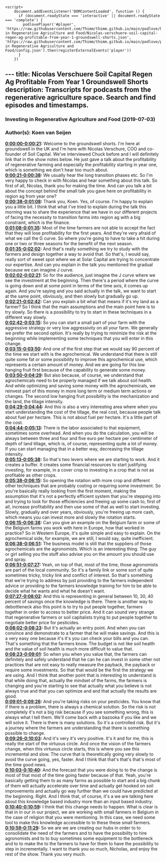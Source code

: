 <script src="https://cdn.podlove.org/web-player/embed.js"></script>
    <script>
        document.addEventListener('DOMContentLoaded', function () {
          if (document.readyState === 'interactive' || document.readyState === 'complete') {
            podlovePlayer('#player', 'https://raw.githubusercontent.com/Thimm/thimm.github.io/main/podlove/https://raw.githubusercontent.com/Thimm/thimm.github.io/main/podlove/podlove/Investing in Regenerative Agriculture and Food/Nicolas-verschuere-soil-capital-regen-ag-profitable-from-year-1-groundswell-shorts.json', 'https://raw.githubusercontent.com/Thimm/thimm.github.io/main/podlove/podlove/Investing in Regenerative Agriculture and Food/config.json').then(registerExternalEvents('player'))
          }
        })
  </script>---
title: Nicolas Verschuere Soil Capital Regen Ag Profitable From Year 1 Groundswell Shorts
description: Transcripts for podcasts from the regenerative agriculture space. Search and find episodes and timestamps.
---

### Investing in Regenerative Agriculture and Food  (2019-07-03)  
### Author(s): Koen van Seijen  

**[0:00:00-0:00:21](https://investinginregenerativeagriculture.com/2019/07/03/nicolas-verschuere-short/#t=0:00:00):**  Welcome to the groundswell shorts. I'm here at groundswell in the UK and I'm here with Nicolas Verschure, COO and co-founder of Soil Capital.  We've interviewed Chuck before and I will definitely link that in the show notes below.  He just gave a talk about the profitability of regenerative farming and especially the profitability starting in year one, which is something we don't hear too much about.  
**[0:00:21-0:00:38](https://investinginregenerativeagriculture.com/2019/07/03/nicolas-verschuere-short/#t=0:00:21):**  We usually hear the long transition phases etc. So I'm very happy to check in with Nicolas and hear something about this talk.  So first of all, Nicolas, thank you for making the time.  And can you talk a bit about the concept behind the small talk you gave here on profitability in region ag from year one?  
**[0:00:38-0:01:08](https://investinginregenerativeagriculture.com/2019/07/03/nicolas-verschuere-short/#t=0:00:38):**  Thank you, Koen. Yes, of course. I'm happy to explain you a little bit.  I think that what I've tried to explain during the talk this morning was to share the experience that we have in our different projects  of facing the necessity to transition farms into region ag with a big constraint, which is the finance.  
**[0:01:08-0:01:35](https://investinginregenerativeagriculture.com/2019/07/03/nicolas-verschuere-short/#t=0:01:08):**  Most of the time farmers are not able to accept the fact that they will lose profitability for the first years.  And they're very afraid of what we call the G curve.  So where you're going to have to take a hit during one or two or three seasons for the benefit of the next season.  
**[0:01:35-0:02:02](https://investinginregenerativeagriculture.com/2019/07/03/nicolas-verschuere-short/#t=0:01:35):**  And that's really something we try to study with the farmers and design together a way to avoid that.  So that's, I would say, really sort of sweet spot where we at Solar Capital are trying to concentrate our expertise.  And can you explain in the talk you mentioned the gradual because we can imagine J curve.  
**[0:02:02-0:02:21](https://investinginregenerativeagriculture.com/2019/07/03/nicolas-verschuere-short/#t=0:02:02):**  So for the audience, just imagine the J curve where we see the investment at the beginning.  Then there's a period where the curve is going down and at some point in terms of the time axis, it comes up again.  And you're saying and you said actually in the talk, we want to start at the same point, obviously, and then slowly but gradually go up.  
**[0:02:21-0:02:42](https://investinginregenerativeagriculture.com/2019/07/03/nicolas-verschuere-short/#t=0:02:21):**  Can you explain a bit what that means if it's my land as a farmer?  So I think that the main assumptions and the main point here is to try slowly.  So there is a possibility to try to start in these techniques in a different way slowly.  
**[0:02:42-0:03:15](https://investinginregenerativeagriculture.com/2019/07/03/nicolas-verschuere-short/#t=0:02:42):**  So you can start a small part of your farm with the aggressive strategy or very low aggressivity on all your farm.  We generally we prefer the second option.  It's really by trying to minimize the risk at the beginning while implementing some techniques that you will enter in this change.  
**[0:03:15-0:03:50](https://investinginregenerativeagriculture.com/2019/07/03/nicolas-verschuere-short/#t=0:03:15):**  And one of the first step that we would say 90 percent of the time we start with is the agrochemical.  We understand that there is still quite some fat or some possibility to improve this agrochemical use, which represents a certain amount of money.  And we are going for this low hanging fruit first because of the capability to generate some money.  
**[0:03:50-0:04:29](https://investinginregenerativeagriculture.com/2019/07/03/nicolas-verschuere-short/#t=0:03:50):**  But also because, of course, we understand that agrochemicals need to be properly managed if we talk about soil health.  And while optimizing and saving some money with the agrochemicals, we reinvest part of this money in more long term or medium term actions or changes.  The second low hanging fruit possibility is the mechanization and the land, the tillage intensity.  
**[0:04:29-0:04:44](https://investinginregenerativeagriculture.com/2019/07/03/nicolas-verschuere-short/#t=0:04:29):**  And this is also a very interesting area where when you start understanding the cost of the tillage, the real cost, because people talk about fuel per hectare.  This is not about fuel per hectare.  It's a little part of the cost.  
**[0:04:44-0:05:13](https://investinginregenerativeagriculture.com/2019/07/03/nicolas-verschuere-short/#t=0:04:44):**  There is the labor associated to that equipment, sometimes some overhead.  And when you do the calculation, you will be always between three and four and five euro per hectare per centimeter of depth of land tillage, which is, of course, representing quite a lot of money.  If you can start managing that in a better way, decreasing the tillage intensity.  
**[0:05:13-0:05:38](https://investinginregenerativeagriculture.com/2019/07/03/nicolas-verschuere-short/#t=0:05:13):**  So that's two levers where we are starting to work.  And it creates a buffer.  It creates some financial resources to start justifying investing, for example, in a cover crop to investing in a crop that is not as profitable as other crops.  
**[0:05:38-0:06:15](https://investinginregenerativeagriculture.com/2019/07/03/nicolas-verschuere-short/#t=0:05:38):**  So opening the rotation with more crop and different other techniques that are probably costing or requiring some investment.  So you're basically really looking from the first moment, making the assumption that it's not a perfectly efficient system that you're stepping into and trying to look for those efficiencies and freeing up some cash to, first of all, increase profitability and then use some of that as well to start investing.  Slowly, gradually and over years, obviously, you're freeing up more cash, which means you can invest more and slowly the rotation starts.  
**[0:06:15-0:06:38](https://investinginregenerativeagriculture.com/2019/07/03/nicolas-verschuere-short/#t=0:06:15):**  Can you give an example on the Belgium farm or some of the Belgium farms you work with here in Europe, how that worked in practice?  So in Western Europe, it's quite simple and easy to explain.  On the agrochemical side, for example, we are still, I would say, quite inefficient.  
**[0:06:38-0:06:51](https://investinginregenerativeagriculture.com/2019/07/03/nicolas-verschuere-short/#t=0:06:38):**  The business model is still that the suppliers of those agrochemicals are the agronomists.  Which is an interesting thing.  The guy or girl selling you the stuff also advise you on the amount you should use and spray.  
**[0:06:51-0:07:27](https://investinginregenerativeagriculture.com/2019/07/03/nicolas-verschuere-short/#t=0:06:51):**  Yeah, on top of that, most of the time, those agronomists are part of the local community.  So it's a family link or some sort of quite sometimes tricky, tricky link and conflict of interest.  So that's something that we're trying to address by just providing to the farmers independent advice or providing to the farmers knowledge training for him to be able to decide what he wants and what he doesn't want.  
**[0:07:27-0:08:02](https://investinginregenerativeagriculture.com/2019/07/03/nicolas-verschuere-short/#t=0:07:27):**  And this is representing in general between 10, 30, 40 percent of savings once the knowledge is there.  There is another way to debottleneck also this point is to try to put people together, farmers together in order to access to better price.  And it can sound very strange that regenerative farmers or soil capitalists trying to put people together to negotiate better price for pesticides.  
**[0:08:02-0:08:23](https://investinginregenerativeagriculture.com/2019/07/03/nicolas-verschuere-short/#t=0:08:02):**  But it's actually an entry point. And when you can convince and demonstrate to a farmer that he will make savings.  And this is a very easy one because it's it's you can check your bills and you can.  That's something that the farmers know. The budget is not like soil health and the value of soil health is much more difficult to value that.  
**[0:08:23-0:09:01](https://investinginregenerativeagriculture.com/2019/07/03/nicolas-verschuere-short/#t=0:08:23):**  So when you when you value that, the farmers can definitely and safely understand that he can he can invest in some other not practices that are not easy to really measure the payback, the payback or require some investments.  So that that would be the first the strategy we are using.  And I think that another point that is interesting to understand is that while doing that, actually the mindset of the farms, the farmers is changing and you're starting to see that actually what you believe is not always true and that you can optimize and and that actually the results are good.  
**[0:09:01-0:09:26](https://investinginregenerativeagriculture.com/2019/07/03/nicolas-verschuere-short/#t=0:09:01):**  And you're taking risks on your pesticides. You know that if there is a problem, there is always a chemical solution.  So the risk is not completely it's not a big risk because if you see something wrong, this is always what I tell them. We'll come back with a bazooka if you like and we will solve it.  There is there is many solutions. So it's a controlled risk. But it's a journey where the farmers are understanding that there is something possible to change.  
**[0:09:26-0:10:03](https://investinginregenerativeagriculture.com/2019/07/03/nicolas-verschuere-short/#t=0:09:26):**  And it's very it's very positive.  It's it and for me, this is really the start of the virtuous circle. And once the vision of the farmers change, when this virtuous circle starts, this is where you see this incremental and slow.  The curve that is theoretically going very slowly to avoid the curve going, yes, faster. And I think that that's that's that's most of the time good news.  
**[0:10:03-0:10:40](https://investinginregenerativeagriculture.com/2019/07/03/nicolas-verschuere-short/#t=0:10:03):**  And the forecast that you were doing to to the change is most of that most of the time going faster because of that.  Yeah, you're basically getting them to as many farms as possible to start and a big chunk of them will actually accelerate over time and actually get hooked on soil improvements and actually go way further than we could have predicted at the beginning.  Right. And I think that, of course, it's a we are talking here about this knowledge based industry more than an input based industry.  
**[0:10:40-0:10:59](https://investinginregenerativeagriculture.com/2019/07/03/nicolas-verschuere-short/#t=0:10:40):**  I think that this change needs to happen.  What is clear is that in in our in our project, we are working with small farmers in Belgium in the case of religion that you were mentioning.  In this case, we need some tool to make this knowledge accessible to to these these small farmers.  
**[0:10:59-0:11:29](https://investinginregenerativeagriculture.com/2019/07/03/nicolas-verschuere-short/#t=0:10:59):**  So we are we are creating our hubs in order to to consolidate the need of the farmers and to have the possibility to hire agronomists and to to buy sometimes some equipment to the bottleneck and to to make the to the farmers to have for them to have the possibility to step in incrementally.  I want to thank you so much, Nicholas, and enjoy the rest of the show. Thank you very much.  